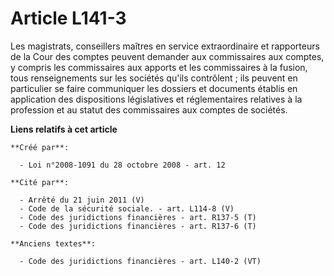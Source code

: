 # Article L141-3

Les magistrats, conseillers maîtres en service extraordinaire et rapporteurs de la Cour des comptes peuvent demander aux
commissaires aux comptes, y compris les commissaires aux apports et les commissaires à la fusion, tous renseignements sur les
sociétés qu'ils contrôlent ; ils peuvent en particulier se faire communiquer les dossiers et documents établis en application
des dispositions législatives et réglementaires relatives à la profession et au statut des commissaires aux comptes de
sociétés.

**Liens relatifs à cet article**

	**Créé par**:

	  - Loi n°2008-1091 du 28 octobre 2008 - art. 12

	**Cité par**:

	  - Arrêté du 21 juin 2011 (V)
	  - Code de la sécurité sociale. - art. L114-8 (V)
	  - Code des juridictions financières - art. R137-5 (T)
	  - Code des juridictions financières - art. R137-6 (T)

	**Anciens textes**:

	  - Code des juridictions financières - art. L140-2 (VT)
